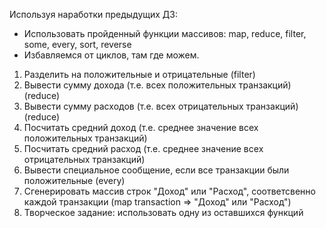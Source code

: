 Используя наработки предыдущих ДЗ:

+ Использовать пройденный функции массивов: map, reduce, filter, some, every, sort, reverse
+ Избавляемся от циклов, там где можем.


1. Разделить на положительные и отрицательные (filter)
2. Вывести сумму дохода (т.е. всех положительных транзакций) (reduce)
3. Вывести сумму расходов (т.е. всех отрицательных транзакций) (reduce)
4. Посчитать средний доход (т.е. среднее значение всех положительных транзакций)
5. Посчитать средний расход (т.е. среднее значение всех отрицательных транзакций)
6. Вывести специальное сообщение, если все транзакции были положительные (every)
7. Сгенерировать массив строк "Доход" или "Расход", соответсвенно каждой транзакции (map transaction => "Доход" или "Расход")  
8. Творческое задание: использовать одну из оставшихся функций